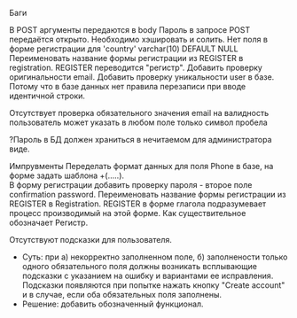 Баги 

В POST аргументы передаются в body
Пароль в запросе POST передаётся открыто. Необходимо хэшировать и солить. 
Нет поля в форме регистрации для 'country' varchar(10) DEFAULT NULL
Переименовать название формы регистрации из REGISTER в registration. REGISTER переводится "регистр". 
Добавить проверку оригинальности email. 
Добавить проверку уникальности user в базе. Потому что в базе данных нет правила перезаписи при вводе идентичной строки. 

Отсутствует проверка обязательного значения email на валидность
пользователь может указать в любом поле только символ пробела

 ?Пароль в БД должен храниться в нечитаемом для администратора виде. 

Импрувменты
Переделать формат данных для поля Phone в базе, на форме задать шаблона +(.....).  
В форму регистрации добавить проверку пароля - второе  поле confirmation password. 
Переименовать название формы регистрации из REGISTER в Registration. REGISTER в форме глагола подразумевает процесс производимый на этой форме. Как существительное обозначает Регистр. 

Отсутствуют подсказки для пользователя.
+	Суть: при а) некорректно заполненном поле, б) заполнености только одного обязательного поля должны возникать всплывающие подсказки с указанием на ошибку и вариантами ее исправления. Подсказки появляются при попытке нажать кнопку "Create account" и в случае, если оба обязательных поля заполнены.
+	Решение: добавить обозначенный функционал.